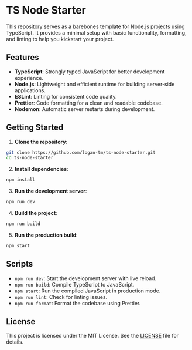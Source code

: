 # TS Node Starter

This repository serves as a barebones template for Node.js projects using TypeScript. It provides a minimal setup with basic functionality, formatting, and linting to help you kickstart your project.

## Features

- **TypeScript**: Strongly typed JavaScript for better development experience.
- **Node.js**: Lightweight and efficient runtime for building server-side applications.
- **ESLint**: Linting for consistent code quality.
- **Prettier**: Code formatting for a clean and readable codebase.
- **Nodemon**: Automatic server restarts during development.

## Getting Started

1. **Clone the repository**:

```bash
git clone https://github.com/logan-tm/ts-node-starter.git
cd ts-node-starter
```

2. **Install dependencies**:

```bash
npm install
```

3. **Run the development server**:

```bash
npm run dev
```

4. **Build the project**:

```bash
npm run build
```

5. **Run the production build**:

```bash
npm start
```

## Scripts

- `npm run dev`: Start the development server with live reload.
- `npm run build`: Compile TypeScript to JavaScript.
- `npm start`: Run the compiled JavaScript in production mode.
- `npm run lint`: Check for linting issues.
- `npm run format`: Format the codebase using Prettier.

## License

This project is licensed under the MIT License. See the [LICENSE](LICENSE) file for details.
